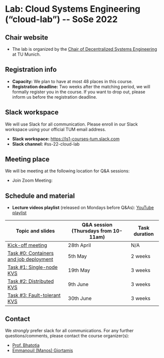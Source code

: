 # Lab: Cloud Systems Engineering  (“cloud-lab”) -- SoSe 2022

## Chair website

- The lab is organized by the [Chair of Decentralized Systems Engineering](https://dse.in.tum.de/) at TU Munich.

## Registration info

- **Capacity:** We plan to have at most 48 places in this course.
- **Registration deadline:** Two weeks after the matching period, we will formally register you in the course. If you want to drop out, please inform us before the registration deadline.  

## Slack workspace

We will use Slack for all communication. Please enroll in our Slack workspace using your official TUM email address.

- **Slack workspace:** https://ls1-courses-tum.slack.com
- **Slack channel:** #ss-22-cloud-lab

## Meeting place

We will be meeting at the following location for Q&A sessions:

- Join Zoom Meeting: 

## Schedule and material


- **Lecture videos playlist** (released on Mondays before Q&As): [YouTube playlist](TODO-Link)



|         Topic and slides                       |  Q&A session (**Thursdays from 10-11am**)            |    Task duration           |
|------------------------------------------------|--------------------------|----------------------------|
| [Kick-off meeting](~/docs/kick-off.pdf)                      |  28th April |  N/A |       
| [Task #0: Containers and job deployment](docs/)|  5th May | 2 weeks |
| [Task #1: Single-node KVS](docs/)              |  19th May  |  3 weeks |               
| [Task #2: Distributed KVS](docs/)              |  9th June  | 3 weeks |            
| [Task #3: Fault-tolerant KVS](docs/)           |  30th June | 3 weeks | 



## Contact

We *strongly* prefer slack for all communications. For any further questions/comments, please contact the course organizer(s):
  - [Prof. Bhatotia](https://dse.in.tum.de/bhatotia/)
  - [Emmanouil (Manos) Giortamis](https://dse.in.tum.de/manos-giortamis/)

